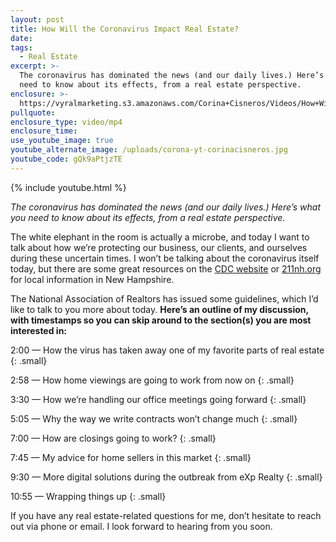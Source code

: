 ```yaml
---
layout: post
title: How Will the Coronavirus Impact Real Estate?
date:
tags:
  - Real Estate
excerpt: >-
  The coronavirus has dominated the news (and our daily lives.) Here’s what you
  need to know about its effects, from a real estate perspective.
enclosure: >-
  https://vyralmarketing.s3.amazonaws.com/Corina+Cisneros/Videos/How+Will+the+Coronavirus+Impact+Real+Estate_.mp4
pullquote:
enclosure_type: video/mp4
enclosure_time:
use_youtube_image: true
youtube_alternate_image: /uploads/corona-yt-corinacisneros.jpg
youtube_code: gQk9aPtjzTE
---
```


<style type="text/css">p.small {
  line-height: 1.2;
}

p.big {
  line-height: 1.8;
}</style>

{% include youtube.html %}

*The coronavirus has dominated the news (and our daily lives.) Here’s what you need to know about its effects, from a real estate perspective.*

The white elephant in the room is actually a microbe, and today I want to talk about how we’re protecting our business, our clients, and ourselves during these uncertain times. I won’t be talking about the coronavirus itself today, but there are some great resources on the [CDC website](https://www.cdc.gov/coronavirus/2019-ncov/index.html)&nbsp;or [211nh.org](http://211nh.org) for local information in New Hampshire.

The National Association of Realtors has issued some guidelines, which I’d like to talk to you more about today. **Here’s an outline of my discussion, with timestamps so you can skip around to the section(s) you are most&nbsp; interested in:**

2:00 — How the virus has taken away one of my favorite parts of real estate
{: .small}

2:58 — How home viewings are going to work from now on
{: .small}

3:30 — How we’re handling our office meetings going forward
{: .small}

5:05 — Why the way we write contracts won’t change much
{: .small}

7:00 — How are closings going to work?
{: .small}

7:45 — My advice for home sellers in this market
{: .small}

9:30 — More digital solutions during the outbreak from eXp Realty
{: .small}

10:55 — Wrapping things up
{: .small}

If you have any real estate-related questions for me, don’t hesitate to reach out via phone or email. I look forward to hearing from you soon.